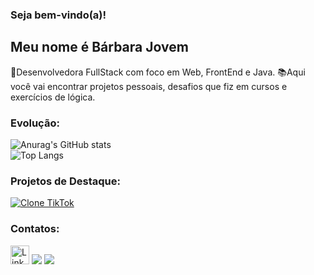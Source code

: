 ### Seja bem-vindo(a)!

## Meu nome é Bárbara Jovem
🚀Desenvolvedora FullStack com foco em Web, FrontEnd e Java. 
📚Aqui você vai encontrar projetos pessoais, desafios que fiz em cursos e exercícios de lógica.

### Evolução:
![Anurag's GitHub stats](https://github-readme-stats.vercel.app/api?username=barbara-jovem&theme=buefy&show_icons=true)     
![Top Langs](https://github-readme-stats.vercel.app/api/top-langs/?username=barbara-jovem&langs_count=8)

### Projetos de Destaque:
[![Clone TikTok](https://github-readme-stats.vercel.app/api/pin/?username=yuriatavares&repo=TikTok-Project&theme=buefy)](https://github.com/barbara-jovem/jornada-dev-ebac)

### Contatos:
[<img src='https://img.shields.io/badge/LinkedIn-007785?style=for-the-badge&logo=linkedin&logoColor=white' alt='Linkedin' height='30'>](https://www.linkedin.com/in/barbara-jovem/)  <a href="https://instagram.com/barbarajovem.dev" target="_blank"><img src="https://img.shields.io/badge/-Instagram-%23E4405F?style=for-the-badge&logo=instagram&logoColor=white" target="_blank"></a> <a href = "mailto:barbarajovem.dev@gmail.com"><img src="https://img.shields.io/badge/-Gmail-%23333?style=for-the-badge&logo=gmail&logoColor=white" target="_blank"></a>

